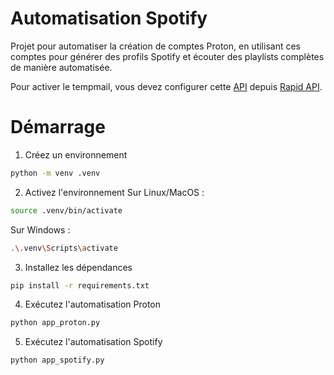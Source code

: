 # Automatisation Spotify

Projet pour automatiser la création de comptes Proton, en utilisant ces comptes pour générer des profils Spotify et écouter des playlists complètes de manière automatisée.

Pour activer le tempmail, vous devez configurer cette [API](https://rapidapi.com/tempmailso-tempmailso-default/api/tempmail-so) depuis [Rapid API](https://rapidapi.com/tempmailso-tempmailso-default/api/tempmail-so).

# Démarrage

1. Créez un environnement
```bash
python -m venv .venv
```

2. Activez l'environnement
Sur Linux/MacOS :
```bash
source .venv/bin/activate
```
Sur Windows :
```bash
.\.venv\Scripts\activate
```

3. Installez les dépendances
```bash
pip install -r requirements.txt
```

4. Exécutez l'automatisation Proton
```bash
python app_proton.py
```

5. Exécutez l'automatisation Spotify
```bash
python app_spotify.py
```